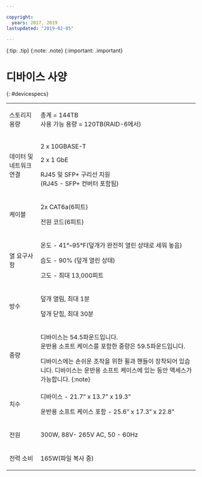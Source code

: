 ```yaml
---

copyright:
  years: 2017, 2019
lastupdated: "2019-02-05"

---
```

 {:tip: .tip}
 {:note: .note}
 {:important: .important}

# 디바이스 사양
{: #devicespecs}

<table role="presentation">
        <colgroup>
          <col/>
          <col/>
        </colgroup>
          <tr>
            <td><p>스토리지 용량</p></td>
            <td>
              <p>총계 = 144TB<br/>사용 가능 용량 = 120TB(RAID-6에서)</p>
            </td>
          </tr>
          <tr>
            <td><p>데이터 및 네트워크 연결</p></td>
            <td>
              <p>2 x 10GBASE-T</p>
              <p>2 x 1 GbE</p>
              <p>RJ45 및 SFP+ 구리선 지원 <br/> (RJ45 - SFP+ 컨버터 포함됨)</p>
            </td>
          </tr>
          <tr>
            <td><p>케이블</p></td>
            <td>
              <p>2x CAT6a(6피트)</p>
              <p>전원 코드(6피트)</p>
            </td>
          </tr>
          <tr>
            <td><p>열 요구사항</p></td>
            <td>
              <p>온도 -  41°–95°F(덮개가 완전히 열린 상태로 세워 놓음)</p>
              <p>습도 - 90% (덮개 열린 상태)</p>
              <p>고도 - 최대 13,000피트</p>
            </td>
          </tr>
          <tr>
            <td><p>방수</p></td>
            <td>
              <p>덮개 열림, 최대 1분</p>
              <p>덮개 닫힘, 최대 30분</p>
            </td>
          </tr>
          <tr>
            <td><p>중량</p></td>
            <td>
              <p>디바이스는 54.5파운드입니다.<br/>운반용 소프트 케이스를 포함한 중량은 59.5파운드입니다.</p>
              디바이스에는 손쉬운 조작을 위한 휠과 핸들이 장착되어 있습니다. 디바이스는 운반용 소프트 케이스에 있는 동안 액세스가 가능합니다.
              {:note}
            </td>
          </tr>
          <tr>
            <td><p>치수</p></td>
            <td>
              <p>디바이스 - 21.7” x 13.7” x 19.3”</p>
              <p>운반용 소프트 케이스 포함 - 25.6” x 17.3” x 22.8”</p>
            </td>
          </tr>
          <tr>
            <td><p>전원</p></td>
            <td>
              <p>300W, 88V- 265V AC, 50 - 60Hz</p>
            </td>
          </tr>
          <tr>
            <td><p>전력 소비</p></td>
            <td>
              <p>165W(파일 복사 중)</p>
            </td>
          </tr>
</table>

